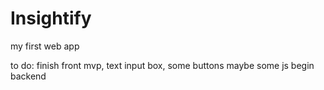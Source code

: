 # Insightify
my first web app

to do:
  finish front mvp, text input box, some buttons
  maybe some js
  begin backend
